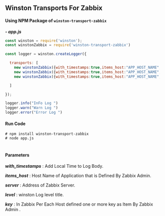 ## Winston Transports For Zabbix

#### Using NPM Package of `winston-transport-zabbix`

***- app.js***
```js
const winston = require('winston');
const winstonZabbix = require('winston-transport-zabbix')

const logger = winston.createLogger({

  transports: [
    new winstonZabbix({with_timestamps:true,items_host:"APP_HOST_NAME",server: "172.20.0.3", level: "info", key: "project_info_key"}),
    new winstonZabbix({with_timestamps:true,items_host:"APP_HOST_NAME",server: "172.20.0.3", level: "error", key: "project_error_key"}),
    new winstonZabbix({with_timestamps:true,items_host:"APP_HOST_NAME",server: "172.20.0.3", level: "warn", key: "project_warn_key"}),

  ]

});

logger.info("InFo Log ")
logger.warn("Warn Log ")
logger.error("Error Log ")
```

#### Run Code
```shell script
# npm install winston-transport-zabbix
# node app.js 
```

#

#### Parameters  
***with_timestamps*** :  Add Local Time to Log Body.

***items_host*** : Host Name of Application that is Defined By Zabbix Admin.

***server*** : Address of Zabbix Server.

***level*** : winston Log level title.

***key*** : In Zabbix Per Each Host defined one or more key as Item By Zabbix Admin .